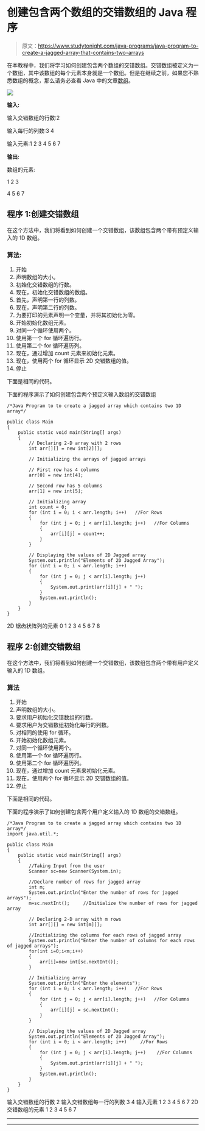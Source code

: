 # 创建包含两个数组的交错数组的 Java 程序

> 原文：<https://www.studytonight.com/java-programs/java-program-to-create-a-jagged-array-that-contains-two-arrays>

在本教程中，我们将学习如何创建包含两个数组的交错数组。交错数组被定义为一个数组，其中该数组的每个元素本身就是一个数组。但是在继续之前，如果您不熟悉数组的概念，那么请务必查看 Java 中的文章[数组](https://www.studytonight.com/java/array.php)。

![](../Images/d36b87d3b65d15b709176e74ff397623.png)

**输入:**

输入交错数组的行数:2

输入每行的列数:3 4

输入元素:1 2 3 4 5 6 7

**输出:**

数组的元素:

1 2 3

4 5 6 7

## 程序 1:创建交错数组

在这个方法中，我们将看到如何创建一个交错数组，该数组包含两个带有预定义输入的 1D 数组。

### 算法:

1.  开始
2.  声明数组的大小。
3.  初始化交错数组的行数。
4.  现在，初始化交错数组的数组。
5.  首先，声明第一行的列数。
6.  现在，声明第二行的列数。
7.  为要打印的元素声明一个变量，并将其初始化为零。
8.  开始初始化数组元素。
9.  对同一个循环使用两个。
10.  使用第一个 for 循环遍历行。
11.  使用第二个 for 循环遍历列。
12.  现在，通过增加 count 元素来初始化元素。
13.  现在，使用两个 for 循环显示 2D 交错数组的值。
14.  停止

下面是相同的代码。

下面的程序演示了如何创建包含两个预定义输入数组的交错数组

```
/*Java Program to to create a jagged array which contains two 1D array*/

public class Main 
{
    public static void main(String[] args)
    {
        // Declaring 2-D array with 2 rows
        int arr[][] = new int[2][];

        // Initializing the arrays of jagged arrays

        // First row has 4 columns
        arr[0] = new int[4];

        // Second row has 5 columns
        arr[1] = new int[5];

        // Initializing array
        int count = 0;
        for (int i = 0; i < arr.length; i++)   //For Rows
        {
            for (int j = 0; j < arr[i].length; j++)   //For Columns
            {
                arr[i][j] = count++;
            }
        }

        // Displaying the values of 2D Jagged array
        System.out.println("Elements of 2D Jagged Array");
        for (int i = 0; i < arr.length; i++) 
        {
            for (int j = 0; j < arr[i].length; j++) 
            {
                System.out.print(arr[i][j] + " ");
            }
            System.out.println();
        }
    }
}
```

2D 锯齿状阵列的元素
0 1 2 3
4 5 6 7 8

## 程序 2:创建交错数组

在这个方法中，我们将看到如何创建一个交错数组，该数组包含两个带有用户定义输入的 1D 数组。

### 算法

1.  开始
2.  声明数组的大小。
3.  要求用户初始化交错数组的行数。
4.  要求用户为交错数组初始化每行的列数。
5.  对相同的使用 for 循环。
6.  开始初始化数组元素。
7.  对同一个循环使用两个。
8.  使用第一个 for 循环遍历行。
9.  使用第二个 for 循环遍历列。
10.  现在，通过增加 count 元素来初始化元素。
11.  现在，使用两个 for 循环显示 2D 交错数组的值。
12.  停止

下面是相同的代码。

下面的程序演示了如何创建包含两个用户定义输入的 1D 数组的交错数组。

```
/*Java Program to to create a jagged array which contains two 1D array*/
import java.util.*;

public class Main 
{
    public static void main(String[] args)
    {
        //Taking Input from the user
        Scanner sc=new Scanner(System.in);

        //Declare number of rows for jagged array
        int m;
        System.out.println("Enter the number of rows for jagged arrays");
        m=sc.nextInt();     //Initialize the number of rows for jagged array

        // Declaring 2-D array with m rows
        int arr[][] = new int[m][];

        //Initializing the columns for each rows of jagged array
        System.out.println("Enter the number of columns for each rows of jagged arrays");
        for(int i=0;i<m;i++)
        {
            arr[i]=new int[sc.nextInt()];
        }

        // Initializing array
        System.out.println("Enter the elements");
        for (int i = 0; i < arr.length; i++)   //For Rows
        {
            for (int j = 0; j < arr[i].length; j++)   //For Columns
            {
                arr[i][j] = sc.nextInt();
            }
        }

        // Displaying the values of 2D Jagged array
        System.out.println("Elements of 2D Jagged Array");
        for (int i = 0; i < arr.length; i++)     //For Rows
        {
            for (int j = 0; j < arr[i].length; j++)    //For Columns
            {
                System.out.print(arr[i][j] + " ");
            }
            System.out.println();
        }
    }
}
```

输入交错数组的行数 2
输入交错数组每一行的列数 3 4
输入元素 1 2 3 4 5 6 7
2D 交错数组的元素
1 2 3
4 5 6 7

* * *

* * *